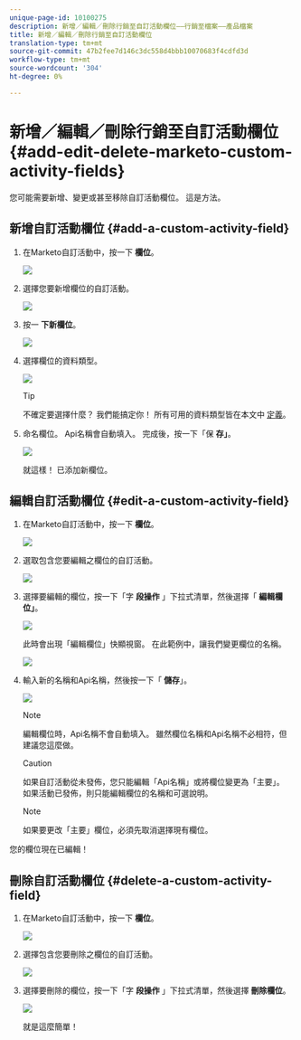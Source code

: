 ```yaml
---
unique-page-id: 10100275
description: 新增／編輯／刪除行銷至自訂活動欄位——行銷至檔案——產品檔案
title: 新增／編輯／刪除行銷至自訂活動欄位
translation-type: tm+mt
source-git-commit: 47b2fee7d146c3dc558d4bbb10070683f4cdfd3d
workflow-type: tm+mt
source-wordcount: '304'
ht-degree: 0%

---
```



# 新增／編輯／刪除行銷至自訂活動欄位 {#add-edit-delete-marketo-custom-activity-fields}

您可能需要新增、變更或甚至移除自訂活動欄位。 這是方法。

## 新增自訂活動欄位 {#add-a-custom-activity-field}

1. 在Marketo自訂活動中，按一下 **欄位**。

   ![](assets/one-3.png)

1. 選擇您要新增欄位的自訂活動。

   ![](assets/two-3.png)

1. 按一 **下新欄位**。

   ![](assets/three-3.png)

1. 選擇欄位的資料類型。

   ![](assets/four-3.png)

   >[!TIP]
   >
   >不確定要選擇什麼？ 我們能搞定你！ 所有可用的資料類型皆在本文中 [定義](../../../product-docs/administration/field-management/custom-field-type-glossary.md)。

1. 命名欄位。 Api名稱會自動填入。 完成後，按一下「保 **存」**。

   ![](assets/five-3.png)

   就這樣！ 已添加新欄位。

## 編輯自訂活動欄位 {#edit-a-custom-activity-field}

1. 在Marketo自訂活動中，按一下 **欄位**。

   ![](assets/one-3.png)

1. 選取包含您要編輯之欄位的自訂活動。

   ![](assets/seven.png)

1. 選擇要編輯的欄位，按一下「字 **段操作** 」下拉式清單，然後選擇「 **編輯欄位」**。

   ![](assets/eight.png)

   此時會出現「編輯欄位」快顯視窗。 在此範例中，讓我們變更欄位的名稱。

   ![](assets/nine.png)

1. 輸入新的名稱和Api名稱，然後按一下「 **儲存**」。

   ![](assets/ten.png)

   >[!NOTE]
   >
   >編輯欄位時，Api名稱不會自動填入。 雖然欄位名稱和Api名稱不必相符，但建議您這麼做。

   >[!CAUTION]
   >
   >如果自訂活動從未發佈，您只能編輯「Api名稱」或將欄位變更為「主要」。 如果活動已發佈，則只能編輯欄位的名稱和可選說明。

   >[!NOTE]
   >
   >如果要更改「主要」欄位，必須先取消選擇現有欄位。

您的欄位現在已編輯！

## 刪除自訂活動欄位 {#delete-a-custom-activity-field}

1. 在Marketo自訂活動中，按一下 **欄位**。

   ![](assets/one-3.png)

1. 選擇包含您要刪除之欄位的自訂活動。

   ![](assets/twelve.png)

1. 選擇要刪除的欄位，按一下「字 **段操作** 」下拉式清單，然後選擇 **刪除欄位**。

   ![](assets/thirteen.png)

   就是這麼簡單！

